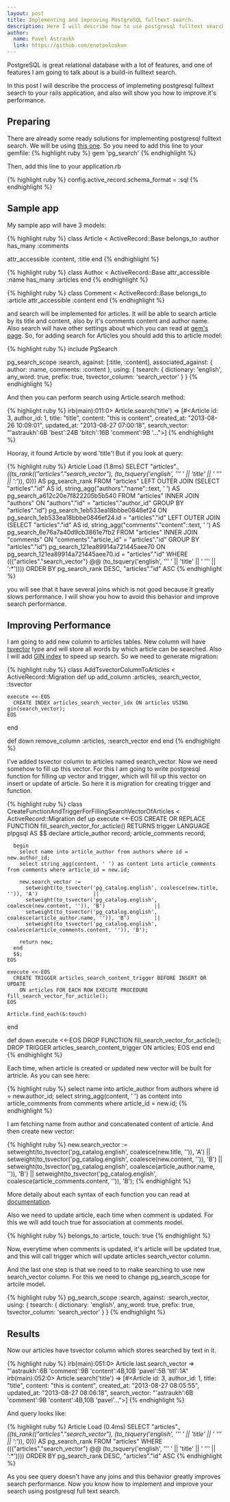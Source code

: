 ```yaml
---
layout: post
title: Implementing and improving PostgreSQL fulltext search.
description: Here I will describe how to use postgresql fulltext search.
author:
  name: Pavel Astraukh
  link: https://github.com/enotpoloskun
---
```


PostgreSQL is great relational database with a lot of features, and one of features I am going to talk about is a build-in fulltext search.

In this post I will describe the proccess of implemeting postgresql fulltext search to your rails application, and also will show you how to improve it's performance.

<!-- full start -->

## Preparing
There are already some ready solutions for implementing postgresql fulltext search. We will be using [this one](https://github.com/Casecommons/pg_search).
So you need to add this line to your gemfile:
{% highlight ruby %}
gem 'pg_search'
{% endhighlight %}

Then, add this line to your application.rb

{% highlight ruby %}
config.active_record.schema_format = :sql
{% endhighlight %}

## Sample app

My sample app will have 3 models:

{% highlight ruby %}
class Article < ActiveRecord::Base
  belongs_to :author
  has_many :comments

  attr_accessible :content, :title
end
{% endhighlight %}

{% highlight ruby %}
class Author < ActiveRecord::Base
  attr_accessible :name
  has_many :articles
end
{% endhighlight %}

{% highlight ruby %}
class Comment < ActiveRecord::Base
  belongs_to :article
  attr_accessible :content
end
{% endhighlight %}

and search will be implemented for articles. It will be able to search article by its title and content, also by it's comments content and author name. Also search will have other settings about which you can read at [gem's page](https://github.com/Casecommons/pg_search). So, for adding search for Articles you should add this to article model:

{% highlight ruby %}
include PgSearch

pg_search_scope :search,
                against: [:title, :content],
                associated_against: {
                  author: :name,
                  comments: :content
                },
                using: {
                  tsearch: {
                    dictionary: 'english',
                    any_word: true,
                    prefix: true,
                    tsvector_column: 'search_vector'
                  }
                }
{% endhighlight %}

And then you can perform search using Article.search method:

{% highlight ruby %}
irb(main):011:0> Article.search('title')
=> [#<Article id: 3, author_id: 1, title: "title", content: "this is content", created_at: "2013-08-26 10:09:01", updated_at: "2013-08-27 07:00:18", search_vector: "'astraukh':6B 'best':24B 'bitch':16B 'comment':9B '...">]
{% endhighlight %}

Hooray, it found Article by word 'title'! But if you look at query:

{% highlight ruby %}
Article Load (1.8ms)  SELECT "articles".*, ((ts_rank(("articles"."search_vector"), (to_tsquery('english', ''' ' || 'title' || ' ''' || ':*')), 0))) AS pg_search_rank FROM "articles" LEFT OUTER JOIN (SELECT "articles"."id" AS id, string_agg("authors"."name"::text, ' ') AS pg_search_a612c20e7f822205b5b540 FROM "articles" INNER JOIN "authors" ON "authors"."id" = "articles"."author_id" GROUP BY "articles"."id") pg_search_1eb533ea18bbbe0846ef24 ON pg_search_1eb533ea18bbbe0846ef24.id = "articles"."id" LEFT OUTER JOIN (SELECT "articles"."id" AS id, string_agg("comments"."content"::text, ' ') AS pg_search_6e76a7a40d9cb3861e7fb2 FROM "articles" INNER JOIN "comments" ON "comments"."article_id" = "articles"."id" GROUP BY "articles"."id") pg_search_121ea89914a721445aee70 ON pg_search_121ea89914a721445aee70.id = "articles"."id" WHERE ((("articles"."search_vector") @@ (to_tsquery('english', ''' ' || 'title' || ' ''' || ':*')))) ORDER BY pg_search_rank DESC, "articles"."id" ASC
{% endhighlight %}

you will see that it have several joins which is not good because it greatly slows performance. I will show you how to avoid this behavior and
improve search performance.

## Improving Performance

I am going to add new column to articles tables. New column will have
[tsvector](http://www.postgresql.org/docs/8.3/static/datatype-textsearch.html) type and will store all words by which article can be searched.
Also I will add [GIN index](http://www.postgresql.org/docs/9.1/static/textsearch-indexes.html) to speed up search. So we need to generate migration:

{% highlight ruby %}
class AddTsvectorColumnToArticles < ActiveRecord::Migration
  def up
    add_column :articles, :search_vector, :tsvector

    execute <<-EOS
      CREATE INDEX articles_search_vector_idx ON articles USING gin(search_vector);
    EOS
  end

  def down
    remove_column :articles, :search_vector
  end
end
{% endhighlight %}

I've added tsvector column to articles named search_vector. Now we need somehow to fill up this vector. For this I am going to write postgresql function for filling up vector and trigger, which will fill up this vector on insert or update of article. So here it is migration for creating trigger and function.

{% highlight ruby %}
class CreateFunctionAndTriggerForFillingSearchVectorOfArticles < ActiveRecord::Migration
  def up
    execute <<-EOS
      CREATE OR REPLACE FUNCTION fill_search_vector_for_acticle() RETURNS trigger LANGUAGE plpgsql AS $$
      declare
        article_author record;
        article_comments record;

      begin
        select name into article_author from authors where id = new.author_id;
        select string_agg(content, ' ') as content into article_comments from comments where article_id = new.id;

        new.search_vector :=
          setweight(to_tsvector('pg_catalog.english', coalesce(new.title, '')), 'A')                  ||
          setweight(to_tsvector('pg_catalog.english', coalesce(new.content, '')), 'B')                ||
          setweight(to_tsvector('pg_catalog.english', coalesce(article_author.name, '')), 'B')        ||
          setweight(to_tsvector('pg_catalog.english', coalesce(article_comments.content, '')), 'B');

        return new;
      end
      $$;
    EOS

    execute <<-EOS
      CREATE TRIGGER articles_search_content_trigger BEFORE INSERT OR UPDATE
        ON articles FOR EACH ROW EXECUTE PROCEDURE fill_search_vector_for_acticle();
    EOS

    Article.find_each(&:touch)
  end

  def down
    execute <<-EOS
      DROP FUNCTION fill_search_vector_for_acticle();
      DROP TRIGGER articles_search_content_trigger ON articles;
    EOS
  end
end
{% endhighlight %}

Each time, when article is created or updated new vector will be built for artricle. As you can see here:

{% highlight ruby %}
select name into article_author from authors where id = new.author_id;
        select string_agg(content, ' ') as content into article_comments from comments where article_id = new.id;
{% endhighlight %}

I am fetching name from author and concatenated content of article. And then create new vector:

{% highlight ruby %}
new.search_vector :=
  setweight(to_tsvector('pg_catalog.english', coalesce(new.title, '')), 'A')                  ||
  setweight(to_tsvector('pg_catalog.english', coalesce(new.content, '')), 'B')                ||
  setweight(to_tsvector('pg_catalog.english', coalesce(article_author.name, '')), 'B')        ||
  setweight(to_tsvector('pg_catalog.english', coalesce(article_comments.content, '')), 'B');
{% endhighlight %}

More detaily about each syntax of each function you can read at [documentation](http://www.postgresql.org/docs/).

Also we need to update article, each time when comment is updated. For this we will add touch true for association at comments model.

{% highlight ruby %}
belongs_to :article, touch: true
{% endhighlight %}

Now, everytime when comments is updated, it's article will be updated true, and this will call trigger which will update articles search_vector column.


And the last one step is that we need to to make searching to use new search_vector column. For this we need to change pg_search_scope for artcile model.

{% highlight ruby %}
pg_search_scope :search,
  against: :search_vector,
  using: {
    tsearch: {
      dictionary: 'english',
      any_word: true,
      prefix: true,
      tsvector_column: 'search_vector'
    }
  }
{% endhighlight %}

## Results

Now our articles have tsvector column which stores searched by text in it.

{% highlight ruby %}
irb(main):051:0> Article.last.search_vector
=> "'astraukh':6B 'comment':9B 'content':4B,10B 'pavel':5B 'titl':1A"
irb(main):052:0> Article.search('title')
=> [#<Article id: 3, author_id: 1, title: "title", content: "this is content", created_at: "2013-08-27 08:05:55", updated_at: "2013-08-27 08:06:18", search_vector: "'astraukh':6B 'comment':9B 'content':4B,10B 'pavel'...">]
{% endhighlight %}

And query looks like:

{% highlight ruby %}
Article Load (0.4ms)  SELECT "articles".*, ((ts_rank(("articles"."search_vector"), (to_tsquery('english', ''' ' || 'title' || ' ''' || ':*')), 0))) AS pg_search_rank FROM "articles" WHERE ((("articles"."search_vector") @@ (to_tsquery('english', ''' ' || 'title' || ' ''' || ':*')))) ORDER BY pg_search_rank DESC, "articles"."id" ASC
{% endhighlight %}

As you see query doesn't have any joins and this behavior greatly improves search performance. Now you know how to implement and improve your search using postgresql full text search.
<!-- full end -->
